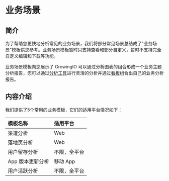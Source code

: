 # 业务场景

## 简介

为了帮助您更快地分析常见的业务场景，我们将部分常见场景总结成了"业务场景"模板供您参考。业务场景模板暂时只支持查看和部分自定义，暂时不支持完全自定义编辑和下载等功能。

业务场景模板向您展示了 GrowingIO 可以通过分析图表的组合形成一个业务主题分析报告，您可以通过[分析工具](../data-analytics/)进行灵活的分析并通过[看板](./)组合出自己的业务分析报告。

## 内容介绍 

我们提供了5个常用的业务模板，它们的适用平台情况如下：

| **模板名称** | **适用平台** |
| :--- | :--- |
| 渠道分析 | Web |
| 落地页分析 | Web |
| 用户留存分析 | 不限，全平台 |
|  App 版本更新分析 | 移动 App |
| 用户活跃分析 |  不限，全平台 |



